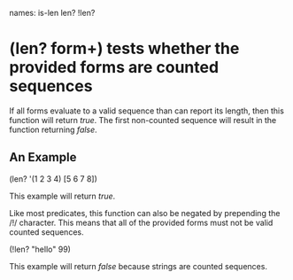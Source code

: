 names: is-len len? !len?
# (len? form+) tests whether the provided forms are counted sequences
If all forms evaluate to a valid sequence than can report its length, then this function will return _true_. The first non-counted sequence will result in the function returning _false_.

## An Example

  (len? '(1 2 3 4) [5 6 7 8])

This example will return _true_.

Like most predicates, this function can also be negated by prepending the /!/ character. This means that all of the provided forms must not be valid counted sequences.

  (!len? "hello" 99)

This example will return _false_ because strings are counted sequences.
